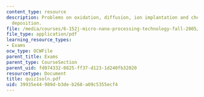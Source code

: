 ```yaml
---
content_type: resource
description: Problems on oxidation, diffusion, ion implantation and chemical vapor
  deposition.
file: /media/courses/6-152j-micro-nano-processing-technology-fall-2005/39935e44989db3deb268a09c5355ecf4_quiz1soln.pdf
file_type: application/pdf
learning_resource_types:
- Exams
ocw_type: OCWFile
parent_title: Exams
parent_type: CourseSection
parent_uid: fd074332-0825-ff37-d123-1d240fb32020
resourcetype: Document
title: quiz1soln.pdf
uid: 39935e44-989d-b3de-b268-a09c5355ecf4
---
```


